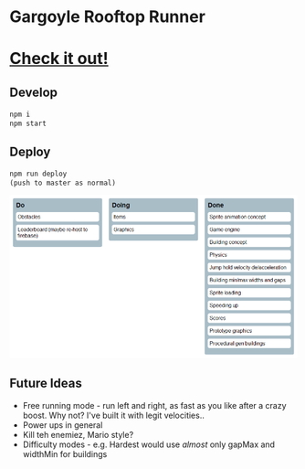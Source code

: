 # Gargoyle Rooftop Runner

# [Check it out!](https://entozoon.github.io/gargoyle-runner/)

## Develop

    npm i
    npm start

## Deploy

    npm run deploy
    (push to master as normal)

![created by readme-kanban-board](./kanban.png)
<!---KANBAN
# Do
- Obstacles
- Leaderboard (maybe re-host to firebase)

# Doing
- Items
- Graphics

# Done
- Sprite animation concept
- Game engine
- Building concept
- Physics
- Jump hold velocity de/acceleration
- Building min/max widths and gaps
- Sprite loading
- Speeding up
- Scores
- Prototype graphics
- Procedural gen buildings
KANBAN--->

## Future Ideas

* Free running mode - run left and right, as fast as you like after a crazy
  boost. Why not? I've built it with legit velocities..
* Power ups in general
* Kill teh enemiez, Mario style?
* Difficulty modes - e.g. Hardest would use _almost_ only gapMax and widthMin
  for buildings
